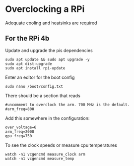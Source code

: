 # Overclocking a RPi
Adequate cooling and heatsinks are required

## For the RPi 4b

Update and upgrade the pis dependencies
```
sudo apt update && sudo apt upgrade -y
sudo apt dist-upgrade
sudo apt install rpi-update
```

Enter an editor for the boot config
```
sudo nano /boot/config.txt
```

There should be a section that reads
```
#uncomment to overclock the arm. 700 MHz is the default.
#arm_freq=800
```


Add this somewhere in the configuration:
```
over_voltage=6
arm_freq=2000
gpu_freq=750
```

To see the clock speeds or measure cpu temperatures
```
watch -n1 vcgencmd measure_clock arm
watch -n1 vcgencmd measure_temp
```
